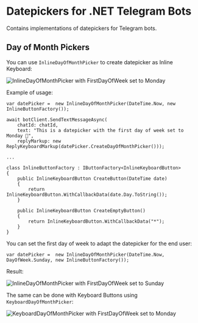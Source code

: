 # Datepickers for .NET Telegram Bots

Contains implementations of datepickers for Telegram bots.

## Day of Month Pickers

You can use `InlineDayOfMonthPicker` to create datepicker as Inline Keyboard:

![InlineDayOfMonthPicker with FirstDayOfWeek set to Monday](https://user-images.githubusercontent.com/74190492/161345169-8e0bfc7f-0289-475c-a888-eb9450d3d220.png)

Example of usage:
```
var datePicker =  new InlineDayOfMonthPicker(DateTime.Now, new InlineButtonFactory());

await botClient.SendTextMessageAsync(
    chatId: chatId,
    text: "This is a datepicker with the first day of week set to Monday 📅",
    replyMarkup: new ReplyKeyboardMarkup(datePicker.CreateDayOfMonthPicker()));

...

class InlineButtonFactory : IButtonFactory<InlineKeyboardButton>
{
    public InlineKeyboardButton CreateButton(DateTime date)
    {
        return InlineKeyboardButton.WithCallbackData(date.Day.ToString());
    }

    public InlineKeyboardButton CreateEmptyButton()
    {
        return InlineKeyboardButton.WithCallbackData("*");
    }
}
```

You can set the first day of week to adapt the datepicker for the end user:

```
var datePicker =  new InlineDayOfMonthPicker(DateTime.Now, DayOfWeek.Sunday, new InlineButtonFactory());
```

Result:

![InlineDayOfMonthPicker with FirstDayOfWeek set to Sunday](https://user-images.githubusercontent.com/74190492/161345194-296e2702-22aa-4619-8d3f-5ae9276e7866.png)

The same can be done with Keyboard Buttons using `KeyboardDayOfMonthPicker`:

![KeyboardDayOfMonthPicker with FirstDayOfWeek set to Monday](https://user-images.githubusercontent.com/74190492/161345181-cb310f43-fd3f-4334-a1d2-534b171f76d0.png)
